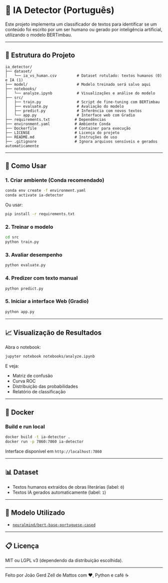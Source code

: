 # 🧠 IA Detector (Português)

Este projeto implementa um classificador de textos para identificar se um conteúdo foi escrito por um ser humano ou gerado por inteligência artificial, utilizando o modelo BERTimbau.

---

## 📂 Estrutura do Projeto

```
ia_detector/
├── dataset/
│   └── ia_vs_human.csv         # Dataset rotulado: textos humanos (0) e IA (1)
├── model/                      # Modelo treinado será salvo aqui
├── notebooks/
│   └── analyze.ipynb           # Visualizações e análise do modelo
├── src/
│   ├── train.py                # Script de fine-tuning com BERTimbau
│   ├── evaluate.py             # Avaliação do modelo
│   ├── predict.py              # Inferência com novos textos
│   └── app.py                  # Interface web com Gradio
├── requirements.txt           # Dependências
├── environment.yaml           # Ambiente Conda
├── Dockerfile                 # Container para execução
├── LICENSE                    # Licença do projeto
├── README.md                  # Instruções de uso
├── .gitignore                 # Ignora arquivos sensíveis e gerados automaticamente
```

---

## 🚀 Como Usar

### 1. Criar ambiente (Conda recomendado)
```bash
conda env create -f environment.yaml
conda activate ia-detector
```

Ou usar:
```bash
pip install -r requirements.txt
```

### 2. Treinar o modelo
```bash
cd src
python train.py
```

### 3. Avaliar desempenho
```bash
python evaluate.py
```

### 4. Predizer com texto manual
```bash
python predict.py
```

### 5. Iniciar a interface Web (Gradio)
```bash
python app.py
```

---

## 📈 Visualização de Resultados
Abra o notebook:
```bash
jupyter notebook notebooks/analyze.ipynb
```
E veja:
- Matriz de confusão
- Curva ROC
- Distribuição das probabilidades
- Relatório de classificação

---

## 🐳 Docker

### Build e run local
```bash
docker build -t ia-detector .
docker run -p 7860:7860 ia-detector
```

Interface disponível em `http://localhost:7860`

---

## 📊 Dataset
- Textos humanos extraídos de obras literárias (label: `0`)
- Textos IA gerados automaticamente (label: `1`)

---

## 🤖 Modelo Utilizado
- [`neuralmind/bert-base-portuguese-cased`](https://huggingface.co/neuralmind/bert-base-portuguese-cased)

---

## 📋 Licença
MIT ou LGPL v3 (dependendo da distribuição escolhida).

---

Feito por João Gerd Zell de Mattos com ❤️, Python e café ☕
